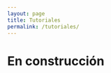 ```yaml
---
layout: page
title: Tutoriales
permalink: /tutoriales/
---
```


<!--
Para añadir otro vídeo copia la sección div como un bloque. La url del video va al lado de "/embed/"
y el texto en el párrafo <p>
-->

<h1>En construcción</h1>